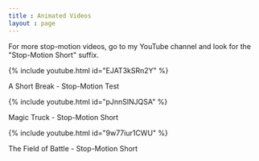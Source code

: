 ```yaml
---
title : Animated Videos
layout : page
---
```

<p>For more stop-motion videos, go to my YouTube channel and look for the "Stop-Motion Short" suffix.</p>
{% include youtube.html id="EJAT3kSRn2Y" %}
<p>A Short Break - Stop-Motion Test </p>
{% include youtube.html id="pJnnSlNJQSA" %}
<p>Magic Truck - Stop-Motion Short</p>
{% include youtube.html id="9w77iur1CWU" %}
<p>The Field of Battle - Stop-Motion Short</p>

